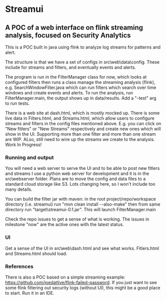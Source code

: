 # Streamui
## A POC of a web interface on flink streaming analysis, focused on Security Analytics

This is a POC built in java using flink to analyze log streams for patterns and alert.

The structure is that we have a set of configs in src\web\data\config.  These include for streams and filters, and eventually events and alerts.

The program is run in the FilterManager class for now, which looks at configured filters then runs a class manage the streaming analysis (flink), e.g. SearchWindowFilter.java which can run filters which search over time windows and create events and alerts. To run the analysis, run FilterManager.main, the output shows up in data/results.  Add a "-test" arg to run tests.

There is a web site at dash.html, which is mostly mocked up.  There is some live data in Filters.html, and Streams.html, which allow users to configure streams and filters in the config files mentioned above.  E.g. you can click on "New fitlers" or "New Streams" respectively and create new ones which will show in the UI.  Supporting more than one filter and more than one stream are WIP. ALso, still need to wire up the streams we create to the analysis.  Work In Progress! 

### Running and output
You will need a web server to serve the UI and to be able to post new fitlers and streams  I use a python web server for development and it is in the src\webserver folder.  Plans are to move the config and data files to a standard cloud storage like S3.  Lots changing here, so I won't include too many details.

You can build the filter jar with maven: in the root project/repo/workspace directory (i.e. streamui) run "mvn clean install --also-make"
then from same directory run "target\streamui-0.1.jar". This will launch FilterManager.main

Check the repo issues to get a sense of what is working. The issues in milestone "now" are the active ones with the latest status.

### UI
Get a sense of the UI in src\web\dash.html and see what works.  Fitlers.html and Streams.html should load.

### References
There is also a POC based on a simple streaming example: https://github.com/joedatlive/flink-failed-password.  If you just want to see some flink filtering out security logs (without UI), this might be a good place to start. Run it in an IDE.

